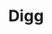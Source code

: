 ---
blog: http://blog.digg.com/
facebook: https://www.facebook.com/digg
font:
  name: FFF Forward
  url: https://www.ffonts.net/FFF-Forward.font
github: digg
logohandle: digg
sort: digg
title: Digg
twitter: digg
website: http://digg.com/
---